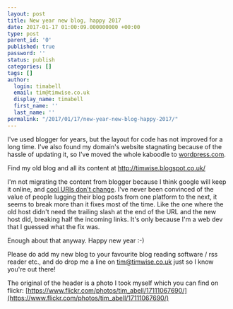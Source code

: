 ```yaml
---
layout: post
title: New year new blog, happy 2017
date: 2017-01-17 01:00:09.000000000 +00:00
type: post
parent_id: '0'
published: true
password: ''
status: publish
categories: []
tags: []
author:
  login: timabell
  email: tim@timwise.co.uk
  display_name: timabell
  first_name: ''
  last_name: ''
permalink: "/2017/01/17/new-year-new-blog-happy-2017/"
---
```

I've used blogger for years, but the layout for code has not improved for a long time. I've also found my domain's website stagnating because of the hassle of updating it, so I've moved the whole kaboodle to [wordpress.com](https://wordpress.com/).

Find my old blog and all its content at <http://timwise.blogspot.co.uk/>

I'm not migrating the content from blogger because I think google will keep it online, and [cool URIs don't change](https://www.w3.org/Provider/Style/URI.html). I've never been convinced of the value of people lugging their blog posts from one platform to the next, it seems to break more than it fixes most of the time. Like the one where the old host didn't need the trailing slash at the end of the URL and the new host did, breaking half the incoming links. It's only because I'm a web dev that I guessed what the fix was.

Enough about that anyway. Happy new year :-)

Please do add my new blog to your favourite blog reading software / rss reader etc., and do drop me a line on [tim@timwise.co.uk](mailto:tim@timwise.co.uk) just so I know you're out there!

The original of the header is a photo I took myself which you can find on flickr: [https://www.flickr.com/photos/tim_abell/17111067690/](https://www.flickr.com/photos/tim_abell/17111067690/)
